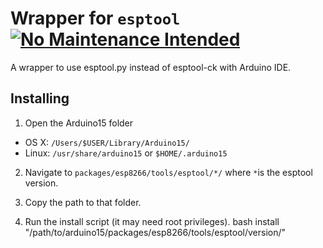
# Wrapper for `esptool` [![No Maintenance Intended](http://unmaintained.tech/badge.svg)](http://unmaintained.tech/)

A wrapper to use esptool.py instead of esptool-ck with Arduino IDE.

## Installing

1. Open the Arduino15 folder
  * OS X: `/Users/$USER/Library/Arduino15/`
  * Linux: `/usr/share/arduino15` or `$HOME/.arduino15`
  
2. Navigate to `packages/esp8266/tools/esptool/*/` where `*`is the esptool version.

3. Copy the path to that folder.

4. Run the install script (it may need root privileges).
    bash install "/path/to/arduino15/packages/esp8266/tools/esptool/version/" 
